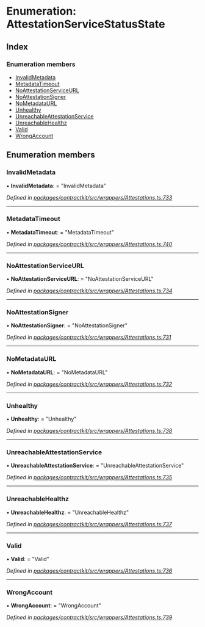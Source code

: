 # Enumeration: AttestationServiceStatusState

## Index

### Enumeration members

* [InvalidMetadata](_wrappers_attestations_.attestationservicestatusstate.md#invalidmetadata)
* [MetadataTimeout](_wrappers_attestations_.attestationservicestatusstate.md#metadatatimeout)
* [NoAttestationServiceURL](_wrappers_attestations_.attestationservicestatusstate.md#noattestationserviceurl)
* [NoAttestationSigner](_wrappers_attestations_.attestationservicestatusstate.md#noattestationsigner)
* [NoMetadataURL](_wrappers_attestations_.attestationservicestatusstate.md#nometadataurl)
* [Unhealthy](_wrappers_attestations_.attestationservicestatusstate.md#unhealthy)
* [UnreachableAttestationService](_wrappers_attestations_.attestationservicestatusstate.md#unreachableattestationservice)
* [UnreachableHealthz](_wrappers_attestations_.attestationservicestatusstate.md#unreachablehealthz)
* [Valid](_wrappers_attestations_.attestationservicestatusstate.md#valid)
* [WrongAccount](_wrappers_attestations_.attestationservicestatusstate.md#wrongaccount)

## Enumeration members

###  InvalidMetadata

• **InvalidMetadata**: = "InvalidMetadata"

*Defined in [packages/contractkit/src/wrappers/Attestations.ts:733](https://github.com/celo-org/celo-monorepo/blob/master/packages/contractkit/src/wrappers/Attestations.ts#L733)*

___

###  MetadataTimeout

• **MetadataTimeout**: = "MetadataTimeout"

*Defined in [packages/contractkit/src/wrappers/Attestations.ts:740](https://github.com/celo-org/celo-monorepo/blob/master/packages/contractkit/src/wrappers/Attestations.ts#L740)*

___

###  NoAttestationServiceURL

• **NoAttestationServiceURL**: = "NoAttestationServiceURL"

*Defined in [packages/contractkit/src/wrappers/Attestations.ts:734](https://github.com/celo-org/celo-monorepo/blob/master/packages/contractkit/src/wrappers/Attestations.ts#L734)*

___

###  NoAttestationSigner

• **NoAttestationSigner**: = "NoAttestationSigner"

*Defined in [packages/contractkit/src/wrappers/Attestations.ts:731](https://github.com/celo-org/celo-monorepo/blob/master/packages/contractkit/src/wrappers/Attestations.ts#L731)*

___

###  NoMetadataURL

• **NoMetadataURL**: = "NoMetadataURL"

*Defined in [packages/contractkit/src/wrappers/Attestations.ts:732](https://github.com/celo-org/celo-monorepo/blob/master/packages/contractkit/src/wrappers/Attestations.ts#L732)*

___

###  Unhealthy

• **Unhealthy**: = "Unhealthy"

*Defined in [packages/contractkit/src/wrappers/Attestations.ts:738](https://github.com/celo-org/celo-monorepo/blob/master/packages/contractkit/src/wrappers/Attestations.ts#L738)*

___

###  UnreachableAttestationService

• **UnreachableAttestationService**: = "UnreachableAttestationService"

*Defined in [packages/contractkit/src/wrappers/Attestations.ts:735](https://github.com/celo-org/celo-monorepo/blob/master/packages/contractkit/src/wrappers/Attestations.ts#L735)*

___

###  UnreachableHealthz

• **UnreachableHealthz**: = "UnreachableHealthz"

*Defined in [packages/contractkit/src/wrappers/Attestations.ts:737](https://github.com/celo-org/celo-monorepo/blob/master/packages/contractkit/src/wrappers/Attestations.ts#L737)*

___

###  Valid

• **Valid**: = "Valid"

*Defined in [packages/contractkit/src/wrappers/Attestations.ts:736](https://github.com/celo-org/celo-monorepo/blob/master/packages/contractkit/src/wrappers/Attestations.ts#L736)*

___

###  WrongAccount

• **WrongAccount**: = "WrongAccount"

*Defined in [packages/contractkit/src/wrappers/Attestations.ts:739](https://github.com/celo-org/celo-monorepo/blob/master/packages/contractkit/src/wrappers/Attestations.ts#L739)*
